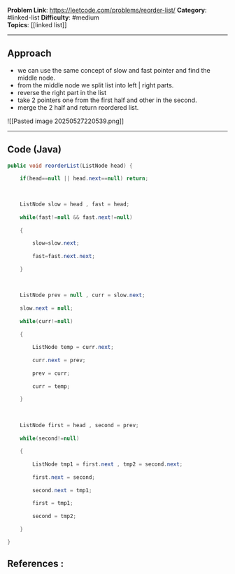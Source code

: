 
**Problem Link**: https://leetcode.com/problems/reorder-list/
**Category**: #linked-list
**Difficulty**: #medium  
**Topics**: [[linked list]]   

---

## Approach

- we can use the same concept of slow and fast pointer and find the middle node.
- from the middle node we split list into left | right parts.
- reverse the right part in the list
- take 2 pointers one from the first half and other in the second.
- merge the 2 half and return reordered list.

![[Pasted image 20250527220539.png]]

---

## Code (Java)

```java
public void reorderList(ListNode head) {

	if(head==null || head.next==null) return;
	
	  
	
	ListNode slow = head , fast = head;
	
	while(fast!=null && fast.next!=null)
	
	{
	
		slow=slow.next;
		
		fast=fast.next.next;
	
	}
	
	  
	
	ListNode prev = null , curr = slow.next;
	
	slow.next = null;
	
	while(curr!=null)
	
	{
	
		ListNode temp = curr.next;
		
		curr.next = prev;
		
		prev = curr;
		
		curr = temp;
	
	}
	
	  
	
	ListNode first = head , second = prev;
	
	while(second!=null)
	
	{
	
		ListNode tmp1 = first.next , tmp2 = second.next;
		
		first.next = second;
		
		second.next = tmp1;
		
		first = tmp1;
		
		second = tmp2;
	
	}

}

```


## References :